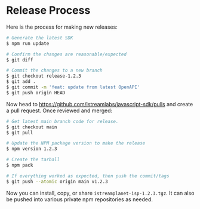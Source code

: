 # Release Process

Here is the process for making new releases:

```sh
# Generate the latest SDK
$ npm run update

# Confirm the changes are reasonable/expected
$ git diff

# Commit the changes to a new branch
$ git checkout release-1.2.3
$ git add .
$ git commit -m 'feat: update from latest OpenAPI'
$ git push origin HEAD
```

Now head to https://github.com/istreamlabs/javascript-sdk/pulls and create a pull request. Once reviewed and merged:

```sh
# Get latest main branch code for release.
$ git checkout main
$ git pull

# Update the NPM package version to make the release
$ npm version 1.2.3

# Create the tarball
$ npm pack

# If everything worked as expected, then push the commit/tags
$ git push --atomic origin main v1.2.3
```

Now you can install, copy, or share `istreamplanet-isp-1.2.3.tgz`. It can also be pushed into various private npm repositories as needed.
